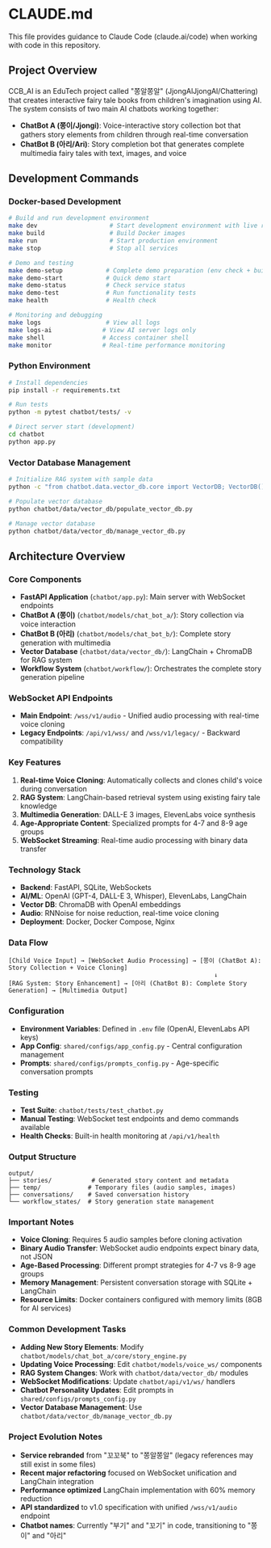 # CLAUDE.md

This file provides guidance to Claude Code (claude.ai/code) when working with code in this repository.

## Project Overview

CCB_AI is an EduTech project called "쫑알쫑알" (JjongAlJjongAl/Chattering) that creates interactive fairy tale books from children's imagination using AI. The system consists of two main AI chatbots working together:

- **ChatBot A (쫑이/Jjongi)**: Voice-interactive story collection bot that gathers story elements from children through real-time conversation
- **ChatBot B (아리/Ari)**: Story completion bot that generates complete multimedia fairy tales with text, images, and voice

## Development Commands

### Docker-based Development
```bash
# Build and run development environment
make dev                    # Start development environment with live reload
make build                  # Build Docker images
make run                    # Start production environment
make stop                   # Stop all services

# Demo and testing
make demo-setup            # Complete demo preparation (env check + build + run)
make demo-start            # Quick demo start
make demo-status           # Check service status
make demo-test             # Run functionality tests
make health                # Health check

# Monitoring and debugging
make logs                  # View all logs
make logs-ai              # View AI server logs only
make shell                # Access container shell
make monitor              # Real-time performance monitoring
```

### Python Environment
```bash
# Install dependencies
pip install -r requirements.txt

# Run tests
python -m pytest chatbot/tests/ -v

# Direct server start (development)
cd chatbot
python app.py
```

### Vector Database Management
```bash
# Initialize RAG system with sample data
python -c "from chatbot.data.vector_db.core import VectorDB; VectorDB().initialize_with_samples()"

# Populate vector database
python chatbot/data/vector_db/populate_vector_db.py

# Manage vector database
python chatbot/data/vector_db/manage_vector_db.py
```

## Architecture Overview

### Core Components
- **FastAPI Application** (`chatbot/app.py`): Main server with WebSocket endpoints
- **ChatBot A (쫑이)** (`chatbot/models/chat_bot_a/`): Story collection via voice interaction
- **ChatBot B (아리)** (`chatbot/models/chat_bot_b/`): Complete story generation with multimedia
- **Vector Database** (`chatbot/data/vector_db/`): LangChain + ChromaDB for RAG system
- **Workflow System** (`chatbot/workflow/`): Orchestrates the complete story generation pipeline

### WebSocket API Endpoints
- **Main Endpoint**: `/wss/v1/audio` - Unified audio processing with real-time voice cloning
- **Legacy Endpoints**: `/api/v1/wss/` and `/wss/v1/legacy/` - Backward compatibility

### Key Features
1. **Real-time Voice Cloning**: Automatically collects and clones child's voice during conversation
2. **RAG System**: LangChain-based retrieval system using existing fairy tale knowledge
3. **Multimedia Generation**: DALL-E 3 images, ElevenLabs voice synthesis
4. **Age-Appropriate Content**: Specialized prompts for 4-7 and 8-9 age groups
5. **WebSocket Streaming**: Real-time audio processing with binary data transfer

### Technology Stack
- **Backend**: FastAPI, SQLite, WebSockets
- **AI/ML**: OpenAI (GPT-4, DALL-E 3, Whisper), ElevenLabs, LangChain
- **Vector DB**: ChromaDB with OpenAI embeddings
- **Audio**: RNNoise for noise reduction, real-time voice cloning
- **Deployment**: Docker, Docker Compose, Nginx

### Data Flow
```
[Child Voice Input] → [WebSocket Audio Processing] → [쫑이 (ChatBot A): Story Collection + Voice Cloning]
                                                         ↓
[RAG System: Story Enhancement] → [아리 (ChatBot B): Complete Story Generation] → [Multimedia Output]
```

### Configuration
- **Environment Variables**: Defined in `.env` file (OpenAI, ElevenLabs API keys)
- **App Config**: `shared/configs/app_config.py` - Central configuration management
- **Prompts**: `shared/configs/prompts_config.py` - Age-specific conversation prompts

### Testing
- **Test Suite**: `chatbot/tests/test_chatbot.py`
- **Manual Testing**: WebSocket test endpoints and demo commands available
- **Health Checks**: Built-in health monitoring at `/api/v1/health`

### Output Structure
```
output/
├── stories/           # Generated story content and metadata
├── temp/             # Temporary files (audio samples, images)
├── conversations/    # Saved conversation history
└── workflow_states/  # Story generation state management
```

### Important Notes
- **Voice Cloning**: Requires 5 audio samples before cloning activation
- **Binary Audio Transfer**: WebSocket audio endpoints expect binary data, not JSON
- **Age-Based Processing**: Different prompt strategies for 4-7 vs 8-9 age groups
- **Memory Management**: Persistent conversation storage with SQLite + LangChain
- **Resource Limits**: Docker containers configured with memory limits (8GB for AI services)

### Common Development Tasks
- **Adding New Story Elements**: Modify `chatbot/models/chat_bot_a/core/story_engine.py`
- **Updating Voice Processing**: Edit `chatbot/models/voice_ws/` components  
- **RAG System Changes**: Work with `chatbot/data/vector_db/` modules
- **WebSocket Modifications**: Update `chatbot/api/v1/ws/` handlers
- **Chatbot Personality Updates**: Edit prompts in `shared/configs/prompts_config.py`
- **Vector Database Management**: Use `chatbot/data/vector_db/manage_vector_db.py`

### Project Evolution Notes
- **Service rebranded** from "꼬꼬북" to "쫑알쫑알" (legacy references may still exist in some files)
- **Recent major refactoring** focused on WebSocket unification and LangChain integration
- **Performance optimized** LangChain implementation with 60% memory reduction
- **API standardized** to v1.0 specification with unified `/wss/v1/audio` endpoint
- **Chatbot names**: Currently "부기" and "꼬기" in code, transitioning to "쫑이" and "아리"
